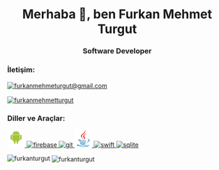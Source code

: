 
<h1 align="center">Merhaba 👋, ben Furkan Mehmet Turgut</h1>

<h3 align="center">Software Developer</h3>

<h3 align="left">İletişim:</h3>

<p align="left">

<a href="mailto:furkanmehmeturgut@gmail.com" target="blank"><img align="center" src="https://upload.wikimedia.org/wikipedia/commons/thumb/7/7e/Gmail_icon_%282020%29.svg/2560px-Gmail_icon_%282020%29.svg.png" alt="furkanmehmeturgut@gmail.com" height="30" width="40" /></a>

<a href="https://linkedin.com/in/devfurkan" target="blank"><img align="center" src="https://raw.githubusercontent.com/rahuldkjain/github-profile-readme-generator/master/src/images/icons/Social/linked-in-alt.svg" alt="furkanmehmetturgut" height="30" width="40" /></a>

</p>

<h3 align="left">Diller ve Araçlar:</h3>

<p align="left"> <a href="https://developer.android.com" target="_blank" rel="noreferrer"> <img src="https://raw.githubusercontent.com/devicons/devicon/master/icons/android/android-original-wordmark.svg" alt="android" width="40" height="40"/> </a> <a href="https://firebase.google.com/" target="_blank" rel="noreferrer"> <img src="https://www.vectorlogo.zone/logos/firebase/firebase-icon.svg" alt="firebase" width="40" height="40"/> </a> <a href="https://git-scm.com/" target="_blank" rel="noreferrer"> <img src="https://www.vectorlogo.zone/logos/git-scm/git-scm-icon.svg" alt="git" width="40" height="40"/> </a> <a href="https://www.java.com" target="_blank" rel="noreferrer"> <img src="https://raw.githubusercontent.com/devicons/devicon/master/icons/java/java-original.svg" alt="java" width="40" height="40"/> </a> <a href="https://www.swift.org/" target="_blank" rel="noreferrer"> <img src="https://www.svgrepo.com/show/452110/swift.svg" alt="swift" width="40" height="40"/> </a> <a href="https://www.sqlite.org/" target="_blank" rel="noreferrer"> <img src="https://www.vectorlogo.zone/logos/sqlite/sqlite-icon.svg" alt="sqlite" width="40" height="40"/> </a> </p>

<p><img align="left" src="https://github-readme-stats.vercel.app/api/top-langs?username=furkanturgut68&show_icons=true&locale=en&layout=compact" alt="furkanturgut" /></p>

<p>&nbsp;<img align="center" src="https://github-readme-stats.vercel.app/api?username=furkanturgut68&show_icons=true&locale=en" alt="furkanturgut" /></p>
